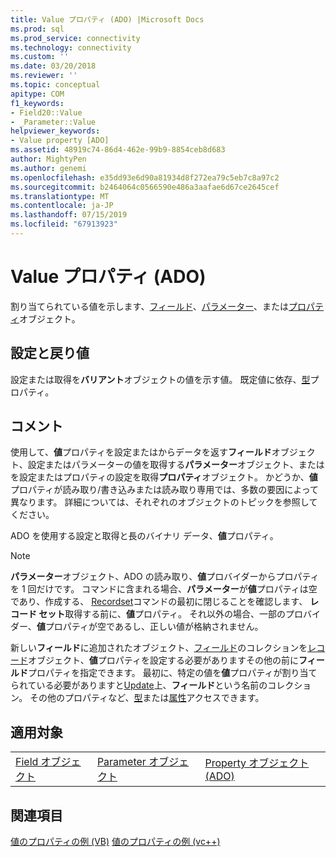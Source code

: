 ```yaml
---
title: Value プロパティ (ADO) |Microsoft Docs
ms.prod: sql
ms.prod_service: connectivity
ms.technology: connectivity
ms.custom: ''
ms.date: 03/20/2018
ms.reviewer: ''
ms.topic: conceptual
apitype: COM
f1_keywords:
- Field20::Value
- _Parameter::Value
helpviewer_keywords:
- Value property [ADO]
ms.assetid: 48919c74-86d4-462e-99b9-8854ceb8d683
author: MightyPen
ms.author: genemi
ms.openlocfilehash: e35dd93e6d90a81934d8f272ea79c5eb7c8a97c2
ms.sourcegitcommit: b2464064c0566590e486a3aafae6d67ce2645cef
ms.translationtype: MT
ms.contentlocale: ja-JP
ms.lasthandoff: 07/15/2019
ms.locfileid: "67913923"
---
```

# <a name="value-property-ado"></a>Value プロパティ (ADO)

割り当てられている値を示します、[フィールド](../../../ado/reference/ado-api/field-object.md)、[パラメーター](../../../ado/reference/ado-api/parameter-object.md)、または[プロパティ](../../../ado/reference/ado-api/property-object-ado.md)オブジェクト。
  
## <a name="settings-and-return-values"></a>設定と戻り値

設定または取得を**バリアント**オブジェクトの値を示す値。 既定値に依存、[型](../../../ado/reference/ado-api/type-property-ado.md)プロパティ。
  
## <a name="remarks"></a>コメント

使用して、**値**プロパティを設定またはからデータを返す**フィールド**オブジェクト、設定またはパラメーターの値を取得する**パラメーター**オブジェクト、またはを設定またはプロパティの設定を取得**プロパティ**オブジェクト。 かどうか、**値**プロパティが読み取り/書き込みまたは読み取り専用では、多数の要因によって異なります。 詳細については、それぞれのオブジェクトのトピックを参照してください。

ADO を使用する設定と取得と長のバイナリ データ、**値**プロパティ。
  
> [!NOTE]
> **パラメーター**オブジェクト、ADO の読み取り、**値**プロバイダーからプロパティを 1 回だけです。 コマンドに含まれる場合、**パラメーター**が**値**プロパティは空であり、作成する、 [Recordset](../../../ado/reference/ado-api/recordset-object-ado.md)コマンドの最初に閉じることを確認します、 **レコード セット**取得する前に、**値**プロパティ。 それ以外の場合、一部のプロバイダー、**値**プロパティが空であるし、正しい値が格納されません。
> 
> 新しい**フィールド**に追加されたオブジェクト、[フィールド](../../../ado/reference/ado-api/fields-collection-ado.md)のコレクションを[レコード](../../../ado/reference/ado-api/record-object-ado.md)オブジェクト、**値**プロパティを設定する必要がありますその他の前に**フィールド**プロパティを指定できます。 最初に、特定の値を**値**プロパティが割り当てられている必要がありますと[Update](../../../ado/reference/ado-api/update-method.md)上、**フィールド**という名前のコレクション。 その他のプロパティなど、[型](../../../ado/reference/ado-api/type-property-ado.md)または[属性](../../../ado/reference/ado-api/attributes-property-ado.md)アクセスできます。
  
## <a name="applies-to"></a>適用対象
  
||||  
|-|-|-|  
|[Field オブジェクト](../../../ado/reference/ado-api/field-object.md)|[Parameter オブジェクト](../../../ado/reference/ado-api/parameter-object.md)|[Property オブジェクト (ADO)](../../../ado/reference/ado-api/property-object-ado.md)|
  
## <a name="see-also"></a>関連項目

[値のプロパティの例 (VB)](../../../ado/reference/ado-api/value-property-example-vb.md)
[値のプロパティの例 (vc++)](../../../ado/reference/ado-api/value-property-example-vc.md) 
